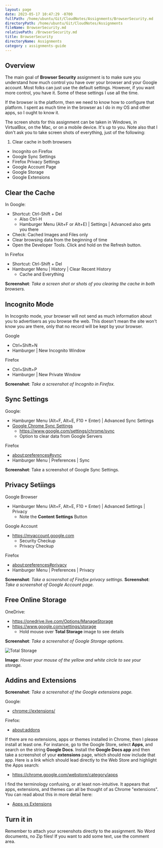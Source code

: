 ```yaml
---
layout: page
date: 2023-05-17 10:47:29 -0700
fullPath: /home/ubuntu/Git/CloudNotes/Assignments/BrowserSecurity.md
directoryPath: /home/ubuntu/Git/CloudNotes/Assignments
fileName: BrowserSecurity.md
relativePath: /BrowserSecurity.md
title: BrowserSecurity
directoryName: Assignments
category : assignments-guide
---
```


## Overview

The main goal of **Browser Security** assignment is to make sure you understand how much control you have over your browser and your Google account. Most folks can just use the default settings. However, if you want more control, you have it. Some of these settings I use all the time.

If the browser is the platform, then we need to know how to configure that platform. I spent as much time in the browser as I do in my OS and other apps, so I ought to know it.

The screen shots for this assignment can be taken in Windows, in VirtualBox, on the Mac, or on a mobile device. It's up to you. Note also that I don't ask you to take screen shots of everything, just of the following:

1. Clear cache in both browsers
- Incognito on Firefox
- Google Sync Settings
- Firefox Privacy Settings
- Google Account Page
- Google Storage
- Google Extensions

## Clear the Cache

In Google:
- Shortcut: Ctrl-Shift + Del
  - Also Ctrl-H
  - Hamburger Menu (Alt+F or Alt+E) | Settings | Advanced also gets you there
- Check: Cached Images and Files only
- Clear browsing data from the beginning of time
- Open the Developer Tools. Click and hold on the Refresh button.

In Firefox
- Shortcut: Ctrl-Shift + Del
- Hamburger Menu | History | Clear Recent History
  - Cache and Everything

**Screenshot**: _Take a screen shot or shots of you clearing the cache in both browsers._

## Incognito Mode

In Incognito mode, your browser will not send as much information about you to advertisers as you browse the web. This doesn't mean the site won't know you are there, only that no record will be kept by your browser.

Google
- Ctrl+Shift+N
- Hamburger | New Incognito Window

Firefox
- Ctrl+Shift+P
- Hamburger | New Private Window

**Screenshot**: _Take a screenshot of Incognito in Firefox._

## Sync Settings

Google:
- Hamburger Menu (Alt+F, Alt+E, F10 + Enter) | Advanced Sync Settings
- [Google Chrome Sync Settings](https://www.google.com/settings/chrome/sync)
  - <https://www.google.com/settings/chrome/sync>
  - Option to clear data from Google Servers

Firefox

- [about:preferences#sync](about:preferences#sync)
- Hamburger Menu | Preferences | Sync

**Screenshot**: Take a screenshot of Google Sync Settings.

## Privacy Setiings

Google Browser
- Hamburger Menu (Alt+F, Alt+E, F10 + Enter) | Advanced Settings | Privacy
  - Note the **Content Settings** Button

Google Account
- <https://myaccount.google.com>
  - Security Checkup
  - Privacy Checkup

Firefox
- <about:preferences#privacy>
- Hamburger Menu | Preferences | Privacy

**Screenshot**: _Take a screenshot of Firefox privacy settings._
**Screenshot**: _Take a screenshot of Google Account page._

## Free Online Storage

OneDrive:

- <https://onedrive.live.com/Options/ManageStorage>
- <https://www.google.com/settings/storage>
  - Hold mouse over **Total Storage** image to see details

**Screenshot**: _Take a screenshot of Google Storage options._

![Total Storage](https://s3.amazonaws.com/bucket01.elvenware.com/images/browser-google-total-storage.png)

**Image**: _Hover your mouse of the yellow and white circle to see your storage._

## Addins and Extensions

**Screenshot**: _Take a screenshot of the Google extensions page._

Google:

- <chrome://extensions/>

Firefox:

- [about:addons](about:addons)

If there are no extensions, apps or themes installed in Chrome, then I please install at least one. For instance, go to the Google Store, select **Apps**, and search on the string **Google Docs**. Install the **Google Docs app** and then take a screenshot of your **extensions** page, which should now include that app. Here is a link which should lead directly to the Web Store and highlight the Apps search:

- <https://chrome.google.com/webstore/category/apps>

I find the terminology confusing, or at least non-intuitive. It appears that apps, extensions, and themes can all be thought of as Chrome "extensions". You can read about this in more detail here:

- [Apps vs Extensions](https://developer.chrome.com/webstore/apps_vs_extensions)

## Turn it in

Remember to attach your screenshots directly to the assignment. No Word documents, no Zip files! If you want to add some text, use the comment area.

